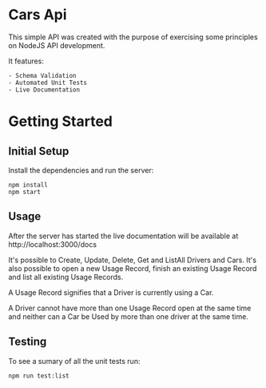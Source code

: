 # Cars Api

This simple API was created with the purpose of exercising some principles on NodeJS API development.

It features:

    - Schema Validation
    - Automated Unit Tests
    - Live Documentation

# Getting Started

## Initial Setup

Install the dependencies and run the server:

```
npm install
npm start
```

## Usage

After the server has started the live documentation will be available at http://localhost:3000/docs

It's possible to Create, Update, Delete, Get and ListAll Drivers and Cars. It's also possible to open a new Usage Record, finish an existing Usage Record and list all existing Usage Records.

A Usage Record signifies that a Driver is currently using a Car.

A Driver cannot have more than one Usage Record open at the same time and neither can a Car be Used by more than one driver at the same time.

## Testing

To see a sumary of all the unit tests run:

```
npm run test:list
```

